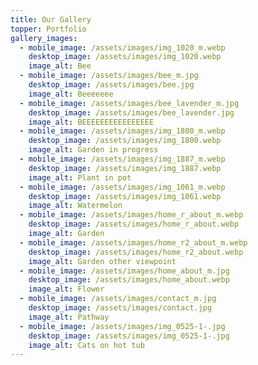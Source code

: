 ```yaml
---
title: Our Gallery
topper: Portfolio
gallery_images:
  - mobile_image: /assets/images/img_1020_m.webp
    desktop_image: /assets/images/img_1020.webp
    image_alt: Bee
  - mobile_image: /assets/images/bee_m.jpg
    desktop_image: /assets/images/bee.jpg
    image_alt: Beeeeeee
  - mobile_image: /assets/images/bee_lavender_m.jpg
    desktop_image: /assets/images/bee_lavender.jpg
    image_alt: BEEEEEEEEEEEEEEEE
  - mobile_image: /assets/images/img_1800_m.webp
    desktop_image: /assets/images/img_1800.webp
    image_alt: Garden in progress
  - mobile_image: /assets/images/img_1887_m.webp
    desktop_image: /assets/images/img_1887.webp
    image_alt: Plant in pot
  - mobile_image: /assets/images/img_1061_m.webp
    desktop_image: /assets/images/img_1061.webp
    image_alt: Watermelon
  - mobile_image: /assets/images/home_r_about_m.webp
    desktop_image: /assets/images/home_r_about.webp
    image_alt: Garden
  - mobile_image: /assets/images/home_r2_about_m.webp
    desktop_image: /assets/images/home_r2_about.webp
    image_alt: Garden other viewpoint
  - mobile_image: /assets/images/home_about_m.jpg
    desktop_image: /assets/images/home_about.webp
    image_alt: Flower
  - mobile_image: /assets/images/contact_m.jpg
    desktop_image: /assets/images/contact.jpg
    image_alt: Pathway
  - mobile_image: /assets/images/img_0525-1-.jpg
    desktop_image: /assets/images/img_0525-1-.jpg
    image_alt: Cats on hot tub
---
```

